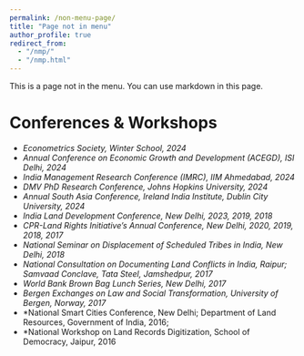 ```yaml
---
permalink: /non-menu-page/
title: "Page not in menu"
author_profile: true
redirect_from: 
  - "/nmp/"
  - "/nmp.html"
---
```


This is a page not in the menu. You can use markdown in this page.

# Conferences & Workshops
- *Econometrics Society, Winter School, 2024*
- *Annual Conference on Economic Growth and Development (ACEGD), ISI Delhi, 2024* 
- *India Management Research Conference (IMRC), IIM Ahmedabad, 2024* 
- *DMV PhD Research Conference, Johns Hopkins University, 2024* 
- *Annual South Asia Conference, Ireland India Institute, Dublin City University, 2024*
- *India Land Development Conference, New Delhi, 2023, 2019, 2018*
- *CPR-Land Rights Initiative’s Annual Conference, New Delhi, 2020, 2019, 2018, 2017*
- *National Seminar on Displacement of Scheduled Tribes in India, New Delhi, 2018*
- *National Consultation on Documenting Land Conflicts in India, Raipur; Samvaad Conclave, Tata Steel, Jamshedpur, 2017*
- *World Bank Brown Bag Lunch Series, New Delhi, 2017* 
- *Bergen Exchanges on Law and Social Transformation, University of Bergen, Norway, 2017*
- *National Smart Cities Conference, New Delhi; Department of Land Resources, Government of India, 2016; 
- *National Workshop on Land Records Digitization, School of Democracy, Jaipur, 2016
